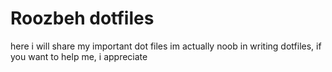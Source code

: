 # Roozbeh dotfiles 
here i will share my important dot files 
im actually noob in writing dotfiles, if you want to help me, i appreciate

